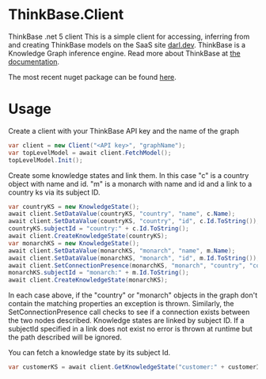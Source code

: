 # ThinkBase.Client
ThinkBase .net 5 client
This is a simple client for accessing, inferring from and creating ThinkBase models on the SaaS site [darl.dev](https://darl.dev).
ThinkBase is a Knowledge Graph inference engine.
Read more about ThinkBase at [the documentation](https://darl.dev/docs#/).

The most recent nuget package can be found [here](https://www.nuget.org/packages/ThinkBase.Client/).

# Usage

Create a client with your ThinkBase API key and the name of the graph
```C#
var client = new Client("<API key>", "graphName");
var topLevelModel = await client.FetchModel();
topLevelModel.Init();
```
Create some knowledge states and link them. In this case "c" is a country object with name and id. "m" is a monarch with name and id and a link to a country ks via its subject ID.
```C#
var countryKS = new KnowledgeState();
await client.SetDataValue(countryKS, "country", "name", c.Name);
await client.SetDataValue(countryKS, "country", "id", c.Id.ToString());
countryKS.subjectId = "country:" + c.Id.ToString();
await client.CreateKnowledgeState(countryKS);
var monarchKS = new KnowledgeState();
await client.SetDataValue(monarchKS, "monarch", "name", m.Name);
await client.SetDataValue(monarchKS, "monarch", "id", m.Id.ToString());
await client.SetConnectionPresence(monarchKS, "monarch", "country", "country:" + m.CountryId.ToString());
monarchKS.subjectId = "monarch:" + m.Id.ToString();
await client.CreateKnowledgeState(monarchKS);
```
In each case above, if the "country" or "monarch" objects in the graph don't contain the matching properties an exception is thrown.
Similarly, the SetConnectionPresence call checks to see if a connection exists between the two nodes described. 
Knowledge states are linked by subject ID. If a subjectId specified in a link does not exist no error is thrown at runtime but the path described will be ignored.

You can fetch a knowledge state by its subject Id.

```C#
var customerKS = await client.GetKnowledgeState("customer:" + customerId.ToString());
```
